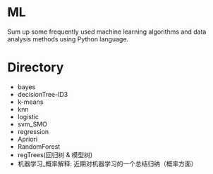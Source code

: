# ML
Sum up some frequently used machine learning algorithms and data analysis methods using Python language.

# Directory

  - bayes
  - decisionTree-ID3
  - k-means
  - knn
  - logistic
  - svm_SMO
  - regression
  - Apriori
  - RandomForest
  - regTrees(回归树 & 模型树)
  - 机器学习_概率解释: 近期对机器学习的一个总结归纳（概率方面）
